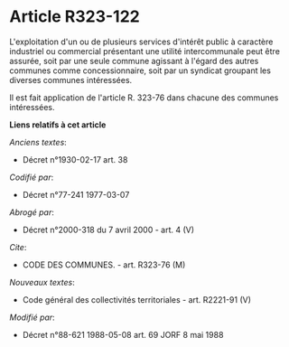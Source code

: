 # Article R323-122

L'exploitation d'un ou de plusieurs services d'intérêt public à caractère industriel ou commercial présentant une utilité
intercommunale peut être assurée, soit par une seule commune agissant à l'égard des autres communes comme concessionnaire,
soit par un syndicat groupant les diverses communes intéressées.

Il est fait application de l'article R. 323-76 dans chacune des communes intéressées.

**Liens relatifs à cet article**

_Anciens textes_:

  - Décret n°1930-02-17 art. 38

_Codifié par_:

  - Décret n°77-241 1977-03-07

_Abrogé par_:

  - Décret n°2000-318 du 7 avril 2000 - art. 4 (V)

_Cite_:

  - CODE DES COMMUNES. - art. R323-76 (M)

_Nouveaux textes_:

  - Code général des collectivités territoriales - art. R2221-91 (V)

_Modifié par_:

  - Décret n°88-621 1988-05-08 art. 69 JORF 8 mai 1988
